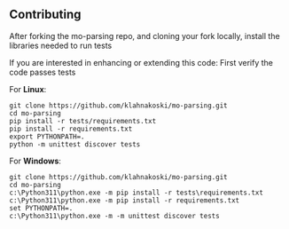 ## Contributing

After forking the mo-parsing repo, and cloning your fork locally, install the libraries needed to run tests

If you are interested in enhancing or extending this code: First verify the code passes tests 
     
For __Linux__:

	git clone https://github.com/klahnakoski/mo-parsing.git
	cd mo-parsing
	pip install -r tests/requirements.txt
	pip install -r requirements.txt
	export PYTHONPATH=.	
	python -m unittest discover tests

For __Windows__:

	git clone https://github.com/klahnakoski/mo-parsing.git
	cd mo-parsing
	c:\Python311\python.exe -m pip install -r tests\requirements.txt
	c:\Python311\python.exe -m pip install -r requirements.txt
	set PYTHONPATH=.	
	c:\Python311\python.exe -m -m unittest discover tests


